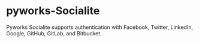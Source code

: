 # pyworks-Socialite
Pyworks Socialite supports authentication with Facebook, Twitter, LinkedIn, Google, GitHub, GitLab, and Bitbucket.
